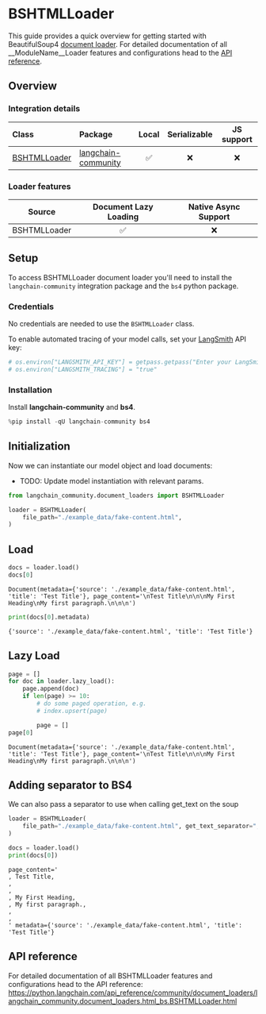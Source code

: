 # BSHTMLLoader


This guide provides a quick overview for getting started with BeautifulSoup4 [document loader](https://python.langchain.com/docs/concepts/document_loaders). For detailed documentation of all __ModuleName__Loader features and configurations head to the [API reference](https://python.langchain.com/api_reference/community/document_loaders/langchain_community.document_loaders.html_bs.BSHTMLLoader.html).


## Overview
### Integration details


| Class | Package | Local | Serializable | JS support|
| :--- | :--- | :---: | :---: |  :---: |
| [BSHTMLLoader](https://python.langchain.com/api_reference/community/document_loaders/langchain_community.document_loaders.html_bs.BSHTMLLoader.html) | [langchain-community](https://python.langchain.com/api_reference/community/index.html) | ✅ | ❌ | ❌ | 
### Loader features
| Source | Document Lazy Loading | Native Async Support
| :---: | :---: | :---: | 
| BSHTMLLoader | ✅ | ❌ | 

## Setup

To access BSHTMLLoader document loader you'll need to install the `langchain-community` integration package and the `bs4` python package.

### Credentials

No credentials are needed to use the `BSHTMLLoader` class.

To enable automated tracing of your model calls, set your [LangSmith](https://docs.smith.langchain.com/) API key:


```python
# os.environ["LANGSMITH_API_KEY"] = getpass.getpass("Enter your LangSmith API key: ")
# os.environ["LANGSMITH_TRACING"] = "true"
```

### Installation

Install **langchain-community** and **bs4**.


```python
%pip install -qU langchain-community bs4
```

## Initialization

Now we can instantiate our model object and load documents:

- TODO: Update model instantiation with relevant params.


```python
from langchain_community.document_loaders import BSHTMLLoader

loader = BSHTMLLoader(
    file_path="./example_data/fake-content.html",
)
```

## Load


```python
docs = loader.load()
docs[0]
```



```output
Document(metadata={'source': './example_data/fake-content.html', 'title': 'Test Title'}, page_content='\nTest Title\n\n\nMy First Heading\nMy first paragraph.\n\n\n')
```



```python
print(docs[0].metadata)
```
```output
{'source': './example_data/fake-content.html', 'title': 'Test Title'}
```
## Lazy Load


```python
page = []
for doc in loader.lazy_load():
    page.append(doc)
    if len(page) >= 10:
        # do some paged operation, e.g.
        # index.upsert(page)

        page = []
page[0]
```



```output
Document(metadata={'source': './example_data/fake-content.html', 'title': 'Test Title'}, page_content='\nTest Title\n\n\nMy First Heading\nMy first paragraph.\n\n\n')
```


## Adding separator to BS4

We can also pass a separator to use when calling get_text on the soup


```python
loader = BSHTMLLoader(
    file_path="./example_data/fake-content.html", get_text_separator=", "
)

docs = loader.load()
print(docs[0])
```
```output
page_content='
, Test Title, 
, 
, 
, My First Heading, 
, My first paragraph., 
, 
, 
' metadata={'source': './example_data/fake-content.html', 'title': 'Test Title'}
```
## API reference

For detailed documentation of all BSHTMLLoader features and configurations head to the API reference: https://python.langchain.com/api_reference/community/document_loaders/langchain_community.document_loaders.html_bs.BSHTMLLoader.html
